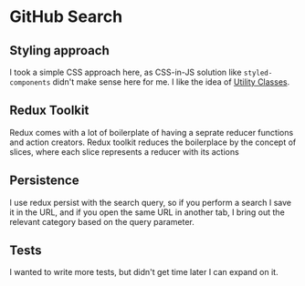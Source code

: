 # GitHub Search

## Styling approach
I took a simple CSS approach here, as CSS-in-JS solution like `styled-components` didn't make sense here for me. I like the idea of [Utility Classes](https://tailwindcss.com/#what-is-tailwind).

## Redux Toolkit
Redux comes with a lot of boilerplate of having a seprate reducer functions and action creators. Redux toolkit reduces the boilerplace by the concept of slices, where each slice represents a reducer with its actions

## Persistence
I use redux persist with the search query, so if you perform a search I save it in the URL, and if you open the same URL in another tab, I bring out the relevant category based on the query parameter.

## Tests
I wanted to write more tests, but didn't get time later I can expand on it.